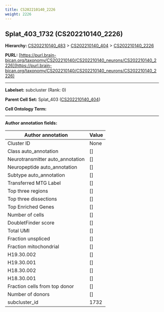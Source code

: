 ```yaml
---
title: CS202210140_2226
weight: 2226
---
```

## Splat_403_1732 (CS202210140_2226)
<b>Hierarchy: </b>
[CS202210140_483](../CS202210140_483) >
[CS202210140_404](../CS202210140_404) >
[CS202210140_2226](../CS202210140_2226)

**PURL:** [https://purl.brain-bican.org/taxonomy/CS202210140/CS202210140_neurons/CS202210140_2226](https://purl.brain-bican.org/taxonomy/CS202210140/CS202210140_neurons/CS202210140_2226)

---


**Labelset:** subcluster (Rank: 0)

**Parent Cell Set:** Splat_403 ([CS202210140_404](../CS202210140_404))



**Cell Ontology Term:** 

[MARKER GENES.]: #


---

[TRANSFERRED ANNOTATIONS.]: #


[AUTHOR ANNOTATION FIELDS.]: #


**Author annotation fields:**

| Author annotation | Value |
|-------------------|-------|
|Cluster ID|None|
|Class auto_annotation|[]|
|Neurotransmitter auto_annotation|[]|
|Neuropeptide auto_annotation|[]|
|Subtype auto_annotation|[]|
|Transferred MTG Label|[]|
|Top three regions|[]|
|Top three dissections|[]|
|Top Enriched Genes|[]|
|Number of cells|[]|
|DoubletFinder score|[]|
|Total UMI|[]|
|Fraction unspliced|[]|
|Fraction mitochondrial|[]|
|H19.30.002|[]|
|H19.30.001|[]|
|H18.30.002|[]|
|H18.30.001|[]|
|Fraction cells from top donor|[]|
|Number of donors|[]|
|subcluster_id|1732|
